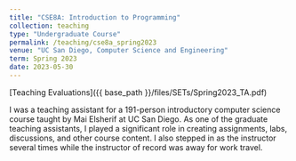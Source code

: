 ```yaml
---
title: "CSE8A: Introduction to Programming"
collection: teaching
type: "Undergraduate Course"
permalink: /teaching/cse8a_spring2023
venue: "UC San Diego, Computer Science and Engineering"
term: Spring 2023
date: 2023-05-30
---
```



[Teaching Evaluations]({{ base_path }}/files/SETs/Spring2023_TA.pdf)

I was a teaching assistant for a 191-person introductory computer science course taught by Mai Elsherif at UC San Diego. As one of the graduate teaching assistants, I played a significant role in creating assignments, labs, discussions, and other course content. I also stepped in as the instructor several times while the instructor of record was away for work travel.